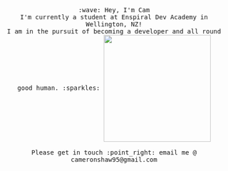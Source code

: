 <p align="center">
  <samp>
    :wave: Hey, I'm Cam
    <br>I'm currently a student at Enspiral Dev Academy in Wellington, NZ!
    <br>I am in the pursuit of becoming a developer and all round good human. :sparkles:
    <img src="https://i.imgur.com/kdKhgx6.gif" width="240px" align="center">
    <br><br> Please get in touch :point_right: email me @ cameronshaw95@gmail.com
  </samp>
</p>

